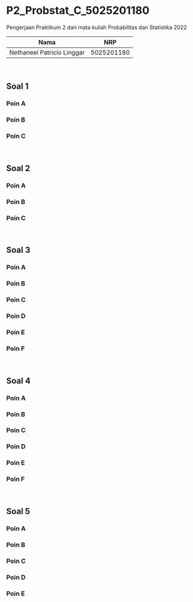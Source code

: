 # P2_Probstat_C_5025201180
Pengerjaan Praktikum 2 dari mata kuliah Probabilitas dan Statistika 2022

| Nama                       | NRP        |
|----------------------------|------------|
| Nethaneel Patricio Linggar | 5025201180 |

<br>

## Soal 1
### Poin A
### Poin B
### Poin C

<br>

## Soal 2
### Poin A
### Poin B
### Poin C

<br>

## Soal 3
### Poin A
### Poin B
### Poin C
### Poin D
### Poin E
### Poin F

<br>

## Soal 4
### Poin A
### Poin B
### Poin C
### Poin D
### Poin E
### Poin F

<br>

## Soal 5
### Poin A
### Poin B
### Poin C
### Poin D
### Poin E